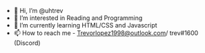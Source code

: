 - 👋 Hi, I’m @uhtrev
- 👀 I’m interested in Reading and Programming
- 🌱 I’m currently learning HTML/CSS and Javascript
- 📫 How to reach me - Trevorlopez1998@outlook.com/ trev#1600 (Discord)

<!---
uhtrev/uhtrev is a ✨ special ✨ repository because its `README.md` (this file) appears on your GitHub profile.
You can click the Preview link to take a look at your changes.
--->
